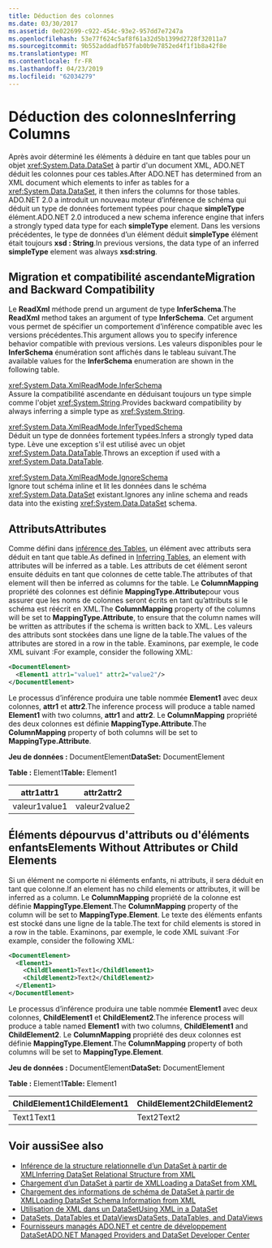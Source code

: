```yaml
---
title: Déduction des colonnes
ms.date: 03/30/2017
ms.assetid: 0e022699-c922-454c-93e2-957dd7e7247a
ms.openlocfilehash: 53e77f624c5af8f61a32d5b1399d2728f32011a7
ms.sourcegitcommit: 9b552addadfb57fab0b9e7852ed4f1f1b8a42f8e
ms.translationtype: MT
ms.contentlocale: fr-FR
ms.lasthandoff: 04/23/2019
ms.locfileid: "62034279"
---
```

# <a name="inferring-columns"></a><span data-ttu-id="811e3-102">Déduction des colonnes</span><span class="sxs-lookup"><span data-stu-id="811e3-102">Inferring Columns</span></span>
<span data-ttu-id="811e3-103">Après avoir déterminé les éléments à déduire en tant que tables pour un objet <xref:System.Data.DataSet> à partir d'un document XML, ADO.NET déduit les colonnes pour ces tables.</span><span class="sxs-lookup"><span data-stu-id="811e3-103">After ADO.NET has determined from an XML document which elements to infer as tables for a <xref:System.Data.DataSet>, it then infers the columns for those tables.</span></span> <span data-ttu-id="811e3-104">ADO.NET 2.0 a introduit un nouveau moteur d’inférence de schéma qui déduit un type de données fortement typées pour chaque **simpleType** élément.</span><span class="sxs-lookup"><span data-stu-id="811e3-104">ADO.NET 2.0 introduced a new schema inference engine that infers a strongly typed data type for each **simpleType** element.</span></span> <span data-ttu-id="811e3-105">Dans les versions précédentes, le type de données d’un élément déduit **simpleType** élément était toujours **xsd : String**.</span><span class="sxs-lookup"><span data-stu-id="811e3-105">In previous versions, the data type of an inferred **simpleType** element was always **xsd:string**.</span></span>  
  
## <a name="migration-and-backward-compatibility"></a><span data-ttu-id="811e3-106">Migration et compatibilité ascendante</span><span class="sxs-lookup"><span data-stu-id="811e3-106">Migration and Backward Compatibility</span></span>  
 <span data-ttu-id="811e3-107">Le **ReadXml** méthode prend un argument de type **InferSchema**.</span><span class="sxs-lookup"><span data-stu-id="811e3-107">The **ReadXml** method takes an argument of type **InferSchema**.</span></span> <span data-ttu-id="811e3-108">Cet argument vous permet de spécifier un comportement d’inférence compatible avec les versions précédentes.</span><span class="sxs-lookup"><span data-stu-id="811e3-108">This argument allows you to specify inference behavior compatible with previous versions.</span></span> <span data-ttu-id="811e3-109">Les valeurs disponibles pour le **InferSchema** énumération sont affichés dans le tableau suivant.</span><span class="sxs-lookup"><span data-stu-id="811e3-109">The available values for the **InferSchema** enumeration are shown in the following table.</span></span>  
  
 <xref:System.Data.XmlReadMode.InferSchema>  
 <span data-ttu-id="811e3-110">Assure la compatibilité ascendante en déduisant toujours un type simple comme l'objet <xref:System.String>.</span><span class="sxs-lookup"><span data-stu-id="811e3-110">Provides backward compatibility by always inferring a simple type as <xref:System.String>.</span></span>  
  
 <xref:System.Data.XmlReadMode.InferTypedSchema>  
 <span data-ttu-id="811e3-111">Déduit un type de données fortement typées.</span><span class="sxs-lookup"><span data-stu-id="811e3-111">Infers a strongly typed data type.</span></span> <span data-ttu-id="811e3-112">Lève une exception s'il est utilisé avec un objet <xref:System.Data.DataTable>.</span><span class="sxs-lookup"><span data-stu-id="811e3-112">Throws an exception if used with a <xref:System.Data.DataTable>.</span></span>  
  
 <xref:System.Data.XmlReadMode.IgnoreSchema>  
 <span data-ttu-id="811e3-113">Ignore tout schéma inline et lit les données dans le schéma <xref:System.Data.DataSet> existant.</span><span class="sxs-lookup"><span data-stu-id="811e3-113">Ignores any inline schema and reads data into the existing <xref:System.Data.DataSet> schema.</span></span>  
  
## <a name="attributes"></a><span data-ttu-id="811e3-114">Attributs</span><span class="sxs-lookup"><span data-stu-id="811e3-114">Attributes</span></span>  
 <span data-ttu-id="811e3-115">Comme défini dans [inférence des Tables](../../../../../docs/framework/data/adonet/dataset-datatable-dataview/inferring-tables.md), un élément avec attributs sera déduit en tant que table.</span><span class="sxs-lookup"><span data-stu-id="811e3-115">As defined in [Inferring Tables](../../../../../docs/framework/data/adonet/dataset-datatable-dataview/inferring-tables.md), an element with attributes will be inferred as a table.</span></span> <span data-ttu-id="811e3-116">Les attributs de cet élément seront ensuite déduits en tant que colonnes de cette table.</span><span class="sxs-lookup"><span data-stu-id="811e3-116">The attributes of that element will then be inferred as columns for the table.</span></span> <span data-ttu-id="811e3-117">Le **ColumnMapping** propriété des colonnes est définie **MappingType.Attribute**pour vous assurer que les noms de colonnes seront écrits en tant qu’attributs si le schéma est réécrit en XML.</span><span class="sxs-lookup"><span data-stu-id="811e3-117">The **ColumnMapping** property of the columns will be set to **MappingType.Attribute**, to ensure that the column names will be written as attributes if the schema is written back to XML.</span></span> <span data-ttu-id="811e3-118">Les valeurs des attributs sont stockées dans une ligne de la table.</span><span class="sxs-lookup"><span data-stu-id="811e3-118">The values of the attributes are stored in a row in the table.</span></span> <span data-ttu-id="811e3-119">Examinons, par exemple, le code XML suivant :</span><span class="sxs-lookup"><span data-stu-id="811e3-119">For example, consider the following XML:</span></span>  
  
```xml  
<DocumentElement>  
  <Element1 attr1="value1" attr2="value2"/>  
</DocumentElement>  
```  
  
 <span data-ttu-id="811e3-120">Le processus d’inférence produira une table nommée **Element1** avec deux colonnes, **attr1** et **attr2**.</span><span class="sxs-lookup"><span data-stu-id="811e3-120">The inference process will produce a table named **Element1** with two columns, **attr1** and **attr2**.</span></span> <span data-ttu-id="811e3-121">Le **ColumnMapping** propriété des deux colonnes est définie **MappingType.Attribute**.</span><span class="sxs-lookup"><span data-stu-id="811e3-121">The **ColumnMapping** property of both columns will be set to **MappingType.Attribute**.</span></span>  
  
 <span data-ttu-id="811e3-122">**Jeu de données :** DocumentElement</span><span class="sxs-lookup"><span data-stu-id="811e3-122">**DataSet:** DocumentElement</span></span>  
  
 <span data-ttu-id="811e3-123">**Table :** Element1</span><span class="sxs-lookup"><span data-stu-id="811e3-123">**Table:** Element1</span></span>  
  
|<span data-ttu-id="811e3-124">attr1</span><span class="sxs-lookup"><span data-stu-id="811e3-124">attr1</span></span>|<span data-ttu-id="811e3-125">attr2</span><span class="sxs-lookup"><span data-stu-id="811e3-125">attr2</span></span>|  
|-----------|-----------|  
|<span data-ttu-id="811e3-126">valeur1</span><span class="sxs-lookup"><span data-stu-id="811e3-126">value1</span></span>|<span data-ttu-id="811e3-127">valeur2</span><span class="sxs-lookup"><span data-stu-id="811e3-127">value2</span></span>|  
  
## <a name="elements-without-attributes-or-child-elements"></a><span data-ttu-id="811e3-128">Éléments dépourvus d'attributs ou d'éléments enfants</span><span class="sxs-lookup"><span data-stu-id="811e3-128">Elements Without Attributes or Child Elements</span></span>  
 <span data-ttu-id="811e3-129">Si un élément ne comporte ni éléments enfants, ni attributs, il sera déduit en tant que colonne.</span><span class="sxs-lookup"><span data-stu-id="811e3-129">If an element has no child elements or attributes, it will be inferred as a column.</span></span> <span data-ttu-id="811e3-130">Le **ColumnMapping** propriété de la colonne est définie **MappingType.Element**.</span><span class="sxs-lookup"><span data-stu-id="811e3-130">The **ColumnMapping** property of the column will be set to **MappingType.Element**.</span></span> <span data-ttu-id="811e3-131">Le texte des éléments enfants est stocké dans une ligne de la table.</span><span class="sxs-lookup"><span data-stu-id="811e3-131">The text for child elements is stored in a row in the table.</span></span> <span data-ttu-id="811e3-132">Examinons, par exemple, le code XML suivant :</span><span class="sxs-lookup"><span data-stu-id="811e3-132">For example, consider the following XML:</span></span>  
  
```xml  
<DocumentElement>  
  <Element1>  
    <ChildElement1>Text1</ChildElement1>  
    <ChildElement2>Text2</ChildElement2>  
  </Element1>  
</DocumentElement>  
```  
  
 <span data-ttu-id="811e3-133">Le processus d’inférence produira une table nommée **Element1** avec deux colonnes, **ChildElement1** et **ChildElement2**.</span><span class="sxs-lookup"><span data-stu-id="811e3-133">The inference process will produce a table named **Element1** with two columns, **ChildElement1** and **ChildElement2**.</span></span> <span data-ttu-id="811e3-134">Le **ColumnMapping** propriété des deux colonnes est définie **MappingType.Element**.</span><span class="sxs-lookup"><span data-stu-id="811e3-134">The **ColumnMapping** property of both columns will be set to **MappingType.Element**.</span></span>  
  
 <span data-ttu-id="811e3-135">**Jeu de données :** DocumentElement</span><span class="sxs-lookup"><span data-stu-id="811e3-135">**DataSet:** DocumentElement</span></span>  
  
 <span data-ttu-id="811e3-136">**Table :** Element1</span><span class="sxs-lookup"><span data-stu-id="811e3-136">**Table:** Element1</span></span>  
  
|<span data-ttu-id="811e3-137">ChildElement1</span><span class="sxs-lookup"><span data-stu-id="811e3-137">ChildElement1</span></span>|<span data-ttu-id="811e3-138">ChildElement2</span><span class="sxs-lookup"><span data-stu-id="811e3-138">ChildElement2</span></span>|  
|-------------------|-------------------|  
|<span data-ttu-id="811e3-139">Text1</span><span class="sxs-lookup"><span data-stu-id="811e3-139">Text1</span></span>|<span data-ttu-id="811e3-140">Text2</span><span class="sxs-lookup"><span data-stu-id="811e3-140">Text2</span></span>|  
  
## <a name="see-also"></a><span data-ttu-id="811e3-141">Voir aussi</span><span class="sxs-lookup"><span data-stu-id="811e3-141">See also</span></span>

- [<span data-ttu-id="811e3-142">Inférence de la structure relationnelle d’un DataSet à partir de XML</span><span class="sxs-lookup"><span data-stu-id="811e3-142">Inferring DataSet Relational Structure from XML</span></span>](../../../../../docs/framework/data/adonet/dataset-datatable-dataview/inferring-dataset-relational-structure-from-xml.md)
- [<span data-ttu-id="811e3-143">Chargement d’un DataSet à partir de XML</span><span class="sxs-lookup"><span data-stu-id="811e3-143">Loading a DataSet from XML</span></span>](../../../../../docs/framework/data/adonet/dataset-datatable-dataview/loading-a-dataset-from-xml.md)
- [<span data-ttu-id="811e3-144">Chargement des informations de schéma de DataSet à partir de XML</span><span class="sxs-lookup"><span data-stu-id="811e3-144">Loading DataSet Schema Information from XML</span></span>](../../../../../docs/framework/data/adonet/dataset-datatable-dataview/loading-dataset-schema-information-from-xml.md)
- [<span data-ttu-id="811e3-145">Utilisation de XML dans un DataSet</span><span class="sxs-lookup"><span data-stu-id="811e3-145">Using XML in a DataSet</span></span>](../../../../../docs/framework/data/adonet/dataset-datatable-dataview/using-xml-in-a-dataset.md)
- [<span data-ttu-id="811e3-146">DataSets, DataTables et DataViews</span><span class="sxs-lookup"><span data-stu-id="811e3-146">DataSets, DataTables, and DataViews</span></span>](../../../../../docs/framework/data/adonet/dataset-datatable-dataview/index.md)
- [<span data-ttu-id="811e3-147">Fournisseurs managés ADO.NET et centre de développement DataSet</span><span class="sxs-lookup"><span data-stu-id="811e3-147">ADO.NET Managed Providers and DataSet Developer Center</span></span>](https://go.microsoft.com/fwlink/?LinkId=217917)

